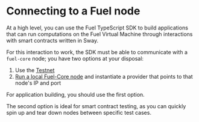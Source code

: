 # Connecting to a Fuel node

At a high level, you can use the Fuel TypeScript SDK to build applications that can run computations on the Fuel Virtual Machine through interactions with smart contracts written in Sway.

For this interaction to work, the SDK must be able to communicate with a `fuel-core` node; you have two options at your disposal:

1. Use the [Testnet](../providers/connecting-to-an-external-node.md)
2. [Run a local Fuel-Core node](https://docs.fuel.network/guides/running-a-node/) and instantiate a provider that points to that node's IP and port

For application building, you should use the first option.

The second option is ideal for smart contract testing, as you can quickly spin up and tear down nodes between specific test cases.
